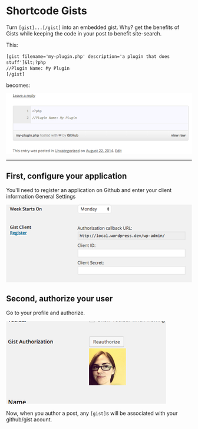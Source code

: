 # Shortcode Gists

Turn `[gist]...[/gist]` into an embedded gist. Why? get the benefits of Gists while keeping the code in your post to benefit site-search.

This:

```
[gist filename='my-plugin.php' description='a plugin that does stuff']&lt;?php
//Plugin Name: My Plugin
[/gist]
```
becomes:

![screenshot](screenshot.png)

---

## First, configure your application

You'll need to register an application on Github and enter your client information General Settings

![general-settings](general-settings.png)


## Second, authorize your user

Go to your profile and authorize. 

![authorize](authorize.png)

Now, when you author a post, any `[gist]`s will be associated with your github/gist acount.